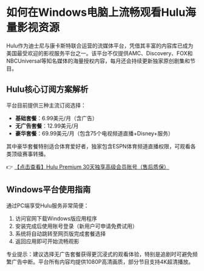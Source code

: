 # 如何在Windows电脑上流畅观看Hulu海量影视资源

Hulu作为迪士尼与康卡斯特联合运营的流媒体平台，凭借其丰富的内容库已成为美国最受欢迎的影视服务平台之一。该平台不仅提供AMC、Discovery、FOX和NBCUniversal等知名媒体的海量授权内容，每月还会持续更新独家原创剧集和节目。

## Hulu核心订阅方案解析

平台目前提供三种主流订阅选择：
- **基础套餐**：6.99美元/月（含广告）
- **无广告套餐**：12.99美元/月
- **豪华套餐**：69.99美元/月（包含75个电视频道直播+Disney+服务）

其中豪华套餐特别适合体育爱好者，独家包含ESPN体育频道直播权限，可观看各类顶级赛事转播。

👉 [【点击查看】Hulu Premium 30天独享高级会员账号（售后质保）](https://bit.ly/HuLu_vip)

## Windows平台使用指南

通过PC端享受Hulu服务非常简便：
1. 访问官网下载Windows版应用程序
2. 安装完成后使用账号登录（新用户可申请免费试用）
3. 系统将自动跳转至网页版完成套餐选择
4. 返回应用即可开始流畅观影

专业提示：建议选择无广告套餐获得更沉浸式的观看体验，特别是追剧时可避免频繁广告中断。平台所有内容均提供1080P高清画质，部分节目支持4K超清播放。